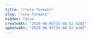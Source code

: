 ```yaml
---
title: "/rule-formats"
slug: "rule-formats"
hidden: false
createdAt: "2020-06-05T15:08:52.428Z"
updatedAt: "2020-06-05T15:08:52.428Z"
---
```

